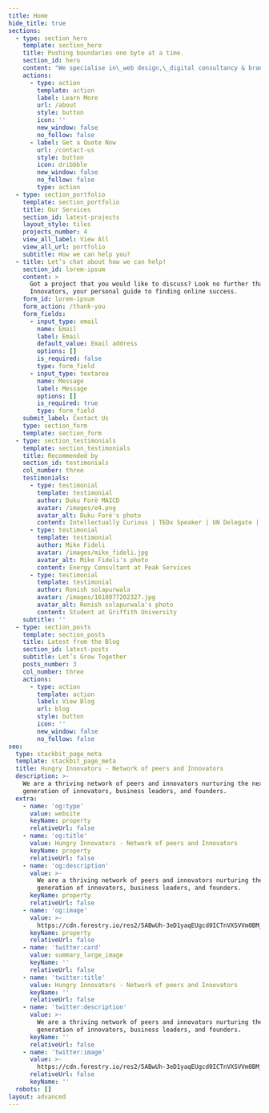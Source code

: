 ```yaml
---
title: Home
hide_title: true
sections:
  - type: section_hero
    template: section_hero
    title: Pushing boundaries one byte at a time.
    section_id: hero
    content: "We specialise in\_web design,\_digital consultancy & brand strategy and products that are simple, beautiful and helps businesses grow.\n"
    actions:
      - type: action
        template: action
        label: Learn More
        url: /about
        style: button
        icon: ''
        new_window: false
        no_follow: false
      - label: Get a Quote Now
        url: /contact-us
        style: button
        icon: dribbble
        new_window: false
        no_follow: false
        type: action
  - type: section_portfolio
    template: section_portfolio
    title: Our Services
    section_id: latest-projects
    layout_style: tiles
    projects_number: 4
    view_all_label: View All
    view_all_url: portfolio
    subtitle: How we can help you?
  - title: Let’s chat about how we can help!
    section_id: lorem-ipsum
    content: >
      Got a project that you would like to discuss? Look no further than Hungry
      Innovators, your personal guide to finding online success.
    form_id: lorem-ipsum
    form_action: /thank-you
    form_fields:
      - input_type: email
        name: Email
        label: Email
        default_value: Email address
        options: []
        is_required: false
        type: form_field
      - input_type: textarea
        name: Message
        label: Message
        options: []
        is_required: true
        type: form_field
    submit_label: Contact Us
    type: section_form
    template: section_form
  - type: section_testimonials
    template: section_testimonials
    title: Recommended by
    section_id: testimonials
    col_number: three
    testimonials:
      - type: testimonial
        template: testimonial
        author: Duku Forè MAICD
        avatar: /images/e4.png
        avatar_alt: Duku Forè's photo
        content: Intellectually Curious | TEDx Speaker | UN Delegate | Founder
      - type: testimonial
        template: testimonial
        author: Mike Fideli
        avatar: /images/mike_fideli.jpg
        avatar_alt: Mike Fideli's photo
        content: Energy Consultant at Peak Services
      - type: testimonial
        template: testimonial
        author: Ronish solapurwala
        avatar: /images/1610877202327.jpg
        avatar_alt: Ronish solapurwala's photo
        content: Student at Griffith University
    subtitle: ''
  - type: section_posts
    template: section_posts
    title: Latest from the Blog
    section_id: latest-posts
    subtitle: Let’s Grow Together
    posts_number: 3
    col_number: three
    actions:
      - type: action
        template: action
        label: View Blog
        url: blog
        style: button
        icon: ''
        new_window: false
        no_follow: false
seo:
  type: stackbit_page_meta
  template: stackbit_page_meta
  title: Hungry Innovators - Network of peers and Innovators
  description: >-
    We are a thriving network of peers and innovators nurturing the next
    generation of innovators, business leaders, and founders.
  extra:
    - name: 'og:type'
      value: website
      keyName: property
      relativeUrl: false
    - name: 'og:title'
      value: Hungry Innovators - Network of peers and Innovators
      keyName: property
      relativeUrl: false
    - name: 'og:description'
      value: >-
        We are a thriving network of peers and innovators nurturing the next
        generation of innovators, business leaders, and founders.
      keyName: property
      relativeUrl: false
    - name: 'og:image'
      value: >-
        https://cdn.forestry.io/res2/5ABwUh-3eD1yaqEUgcd0ICTnVXSVVm0BM_vwcSBZ1LI/fit/512/512/sm/0/aHR0cHM6Ly9hcHAu/Zm9yZXN0cnkuaW8v/cmFpbHMvYWN0aXZl/X3N0b3JhZ2UvYmxv/YnMvZXlKZmNtRnBi/SE1pT25zaWJXVnpj/MkZuWlNJNklrSkJh/SEJDU25Nek1WRXdQ/U0lzSW1WNGNDSTZi/blZzYkN3aWNIVnlJ/am9pWW14dllsOXBa/Q0o5ZlE9PS0tMjlh/NGExNmM0YjYzYzJm/N2FmYjM3MzYyODQx/ZDJkMGQwMjY0ZTcy/OC9odW5ncnlfaW5u/b3ZhdG9yc19jb3Zl/ci5qcGc
      keyName: property
      relativeUrl: false
    - name: 'twitter:card'
      value: summary_large_image
      keyName: ''
      relativeUrl: false
    - name: 'twitter:title'
      value: Hungry Innovators - Network of peers and Innovators
      keyName: ''
      relativeUrl: false
    - name: 'twitter:description'
      value: >-
        We are a thriving network of peers and innovators nurturing the next
        generation of innovators, business leaders, and founders.
      keyName: ''
      relativeUrl: false
    - name: 'twitter:image'
      value: >-
        https://cdn.forestry.io/res2/5ABwUh-3eD1yaqEUgcd0ICTnVXSVVm0BM_vwcSBZ1LI/fit/512/512/sm/0/aHR0cHM6Ly9hcHAu/Zm9yZXN0cnkuaW8v/cmFpbHMvYWN0aXZl/X3N0b3JhZ2UvYmxv/YnMvZXlKZmNtRnBi/SE1pT25zaWJXVnpj/MkZuWlNJNklrSkJh/SEJDU25Nek1WRXdQ/U0lzSW1WNGNDSTZi/blZzYkN3aWNIVnlJ/am9pWW14dllsOXBa/Q0o5ZlE9PS0tMjlh/NGExNmM0YjYzYzJm/N2FmYjM3MzYyODQx/ZDJkMGQwMjY0ZTcy/OC9odW5ncnlfaW5u/b3ZhdG9yc19jb3Zl/ci5qcGc
      relativeUrl: false
      keyName: ''
  robots: []
layout: advanced
---
```

